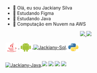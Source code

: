 - 👋 Olá, eu sou Jackiany Silva
- 📖 Estudando Figma
- 📖 Estudando Java
- 📖 Computação em Nuvem na AWS


<div align="center">
  <a href="https://github.com/Jackiany">
  <img height="130em" src="https://github-readme-stats.vercel.app/api?username=Jackiany&show_icons=true&theme=dracula&include_all_commits=true&count_private=true"/>
  <img height="130em" src="https://github-readme-stats.vercel.app/api/top-langs/?username=Jackiany&layout=compact&langs_count=7&theme=dracula"/>
</div>
  
<div style="display: inline_block"><br>
  <img align="center" alt="Jackiany-Java" height="30" width="40" src="https://raw.githubusercontent.com/devicons/devicon/master/icons/java/java-plain.svg">
  <img align="center" alt="Jackiany-Android" height="30" width="40" src="https://raw.githubusercontent.com/devicons/devicon/master/icons/android/android-plain.svg">
  <img align="center" alt="Jackiany-Sql" height="30" width="40" src="https://img.icons8.com/external-soft-fill-juicy-fish/60/000000/external-sql-coding-and-development-soft-fill-soft-fill-juicy-fish.png">
  <img align="center" alt="Jackiany-Python" height="30" width="40" src="https://raw.githubusercontent.com/devicons/devicon/master/icons/python/python-original.svg">

 
</div>
  
  ##
 
<div> 
  
<a href="https://www.figma.com/community/file/1153027567006288895" target="_blank"> <img align="center" alt="Jackiany-Java" height="70" width="70" src="https://logospng.org/download/figma/figma-256.png">
<a href="https://instagram.com/jackianysilva?igshid=YTQwZjQ0NmI0OA==" target="_blank"><img src="https://img.shields.io/badge/-Instagram-%23E4405F?style=for-the-badge&logo=instagram&logoColor=white" target="_blank"></a>
<a href="https://discord.com/channels/@me" target="_blank"><img src="https://img.shields.io/badge/Discord-7289DA?style=for-the-badge&logo=discord&logoColor=white" target="_blank"></a> 
<a href = "jackiany14@gmail.com"><img src="https://img.shields.io/badge/-Gmail-%23333?style=for-the-badge&logo=gmail&logoColor=white" target="_blank"></a>
<a href="https://www.linkedin.com/in/jackiany-d-2762ba118/" target="_blank"><img src="https://img.shields.io/badge/-LinkedIn-%230077B5?style=for-the-badge&logo=linkedin&logoColor=white" target="_blank"></a> 
 
</div>
